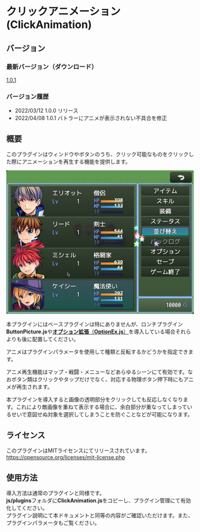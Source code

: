 # クリックアニメーション(ClickAnimation)

## バージョン
### 最新バージョン（ダウンロード）
[1.0.1](https://raw.githubusercontent.com/nz-prism/RPG-Maker-MZ/master/ClickAnimation/js/plugins/ClickAnimation.js)

### バージョン履歴
- 2022/03/12 1.0.0 リリース
- 2022/04/08 1.0.1 バトラーにアニメが表示されない不具合を修正

## 概要
このプラグインはウィンドウやボタンのうち、クリック可能なものをクリックした際にアニメーションを再生する機能を提供します。

![ClickAnimation](https://github.com/nz-prism/RPG-Maker-MZ/blob/master/ReadmeImages/ClickAnimation1.png)

本プラグインにはベースプラグインは特にありませんが、ロンチプラグイン**ButtonPicture.js**や[**オプション拡張**（**OptionEx.js**）](https://github.com/nz-prism/RPG-Maker-MZ/tree/master/OptionEx)を導入している場合それらよりも後に配置してください。

アニメはプラグインパラメータを使用して種類と反転するかどうかを指定できます。

アニメ再生機能はマップ・戦闘・メニューなどあらゆるシーンにて有効です。なおボタン類はクリックやタップだけでなく、対応する物理ボタン押下時にもアニメが再生されます。

本プラグインを導入すると画像の透明部分をクリックしても反応しなくなります。これにより敵画像を重ねて表示する場合に、余白部分が重なってしまっているせいで意図せぬ対象を選択してしまうことを防ぐことなどが可能になります。


## ライセンス
このプラグインはMITライセンスにてリリースされています。  
https://opensource.org/licenses/mit-license.php


## 使用方法
導入方法は通常のプラグインと同様です。  
**js/plugins**フォルダに**ClickAnimation.js**をコピーし、プラグイン管理にて有効化してください。  
プラグイン説明にて本ドキュメントと同等の内容がご確認いただけます。また、プラグインパラメータもご覧ください。